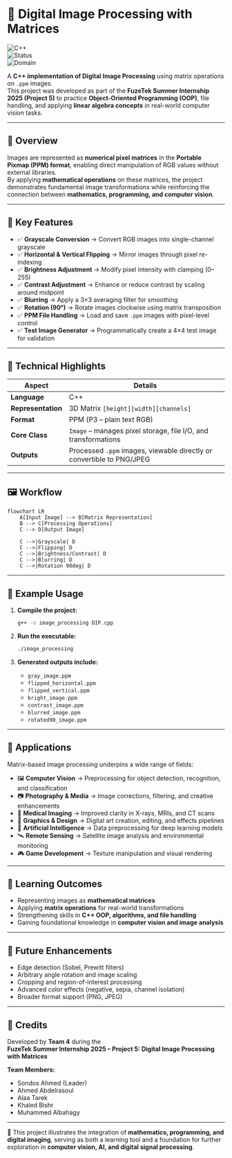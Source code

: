# 📸 Digital Image Processing with Matrices  

![C++](https://img.shields.io/badge/Language-C++-blue.svg)  
![Status](https://img.shields.io/badge/Status-In_Progress-yellow.svg)  
![Domain](https://img.shields.io/badge/Topic-Computer_Vision-blueviolet.svg)

A **C++ implementation of Digital Image Processing** using matrix operations on `.ppm` images.  
This project was developed as part of the **FuzeTek Summer Internship 2025 (Project 5)** to practice **Object-Oriented Programming (OOP)**, file handling, and applying **linear algebra concepts** in real-world computer vision tasks.  

---

## 🔹 Overview  

Images are represented as **numerical pixel matrices** in the **Portable Pixmap (PPM) format**, enabling direct manipulation of RGB values without external libraries.  
By applying **mathematical operations** on these matrices, the project demonstrates fundamental image transformations while reinforcing the connection between **mathematics, programming, and computer vision**.  

---

## 🚀 Key Features  

- ✅ **Grayscale Conversion** → Convert RGB images into single-channel grayscale  
- ✅ **Horizontal & Vertical Flipping** → Mirror images through pixel re-indexing  
- ✅ **Brightness Adjustment** → Modify pixel intensity with clamping (0–255)  
- ✅ **Contrast Adjustment** → Enhance or reduce contrast by scaling around midpoint  
- ✅ **Blurring** → Apply a 3×3 averaging filter for smoothing  
- ✅ **Rotation (90°)** → Rotate images clockwise using matrix transposition  
- ✅ **PPM File Handling** → Load and save `.ppm` images with pixel-level control  
- ✅ **Test Image Generator** → Programmatically create a 4×4 test image for validation  

---

## 📂 Technical Highlights  

| Aspect              | Details |
|---------------------|---------|
| **Language**        | C++ |
| **Representation**  | 3D Matrix `[height][width][channels]` |
| **Format**          | PPM (P3 – plain text RGB) |
| **Core Class**      | `Image` – manages pixel storage, file I/O, and transformations |
| **Outputs**         | Processed `.ppm` images, viewable directly or convertible to PNG/JPEG |

---

## 🖼️ Workflow  

```mermaid
flowchart LR
    A[Input Image] --> B[Matrix Representation]
    B --> C[Processing Operations]
    C --> D[Output Image]

    C -->|Grayscale| D
    C -->|Flipping| D
    C -->|Brightness/Contrast| D
    C -->|Blurring| D
    C -->|Rotation 90deg| D
```

---

## 📖 Example Usage  

1. **Compile the project:**  
   ```bash
   g++ -o image_processing DIP.cpp
   ```  

2. **Run the executable:**  
   ```bash
   ./image_processing
   ```  

3. **Generated outputs include:**  
   - `gray_image.ppm`  
   - `flipped_horizontal.ppm`  
   - `flipped_vertical.ppm`  
   - `bright_image.ppm`  
   - `contrast_image.ppm`  
   - `blurred_image.ppm`  
   - `rotated90_image.ppm`  

---

## 📑 Applications  

Matrix-based image processing underpins a wide range of fields:  

- 🖼 **Computer Vision** → Preprocessing for object detection, recognition, and classification  
- 📷 **Photography & Media** → Image corrections, filtering, and creative enhancements  
- 🧪 **Medical Imaging** → Improved clarity in X-rays, MRIs, and CT scans  
- 🎨 **Graphics & Design** → Digital art creation, editing, and effects pipelines  
- 🤖 **Artificial Intelligence** → Data preprocessing for deep learning models  
- 🛰 **Remote Sensing** → Satellite image analysis and environmental monitoring  
- 🎮 **Game Development** → Texture manipulation and visual rendering  

---

## 🎯 Learning Outcomes  

- Representing images as **mathematical matrices**  
- Applying **matrix operations** for real-world transformations  
- Strengthening skills in **C++ OOP, algorithms, and file handling**  
- Gaining foundational knowledge in **computer vision and image analysis**  

---

## 🔮 Future Enhancements  

- Edge detection (Sobel, Prewitt filters)  
- Arbitrary angle rotation and image scaling  
- Cropping and region-of-interest processing  
- Advanced color effects (negative, sepia, channel isolation)  
- Broader format support (PNG, JPEG)  

---

## 🤝 Credits  

Developed by **Team 4** during the  
**FuzeTek Summer Internship 2025 – Project 5: Digital Image Processing with Matrices**  

**Team Members:**  
- Sondos Ahmed (Leader)  
- Ahmed Abdelrasoul  
- Alaa Tarek  
- Khaled Bishr  
- Muhammed Albahagy  

---

💫 This project illustrates the integration of **mathematics, programming, and digital imaging**, serving as both a learning tool and a foundation for further exploration in **computer vision, AI, and digital signal processing**.
